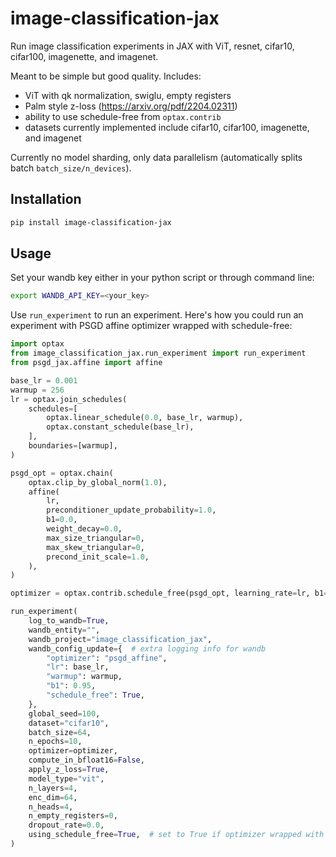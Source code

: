 # image-classification-jax

Run image classification experiments in JAX with ViT, resnet, cifar10, cifar100, imagenette, and imagenet.

Meant to be simple but good quality. Includes:
- ViT with qk normalization, swiglu, empty registers
- Palm style z-loss (https://arxiv.org/pdf/2204.02311)
- ability to use schedule-free from `optax.contrib`
- datasets currently implemented include cifar10, cifar100, imagenette, and imagenet

Currently no model sharding, only data parallelism (automatically splits batch `batch_size/n_devices`).


## Installation

```bash
pip install image-classification-jax
```


## Usage

Set your wandb key either in your python script or through command line:
```bash
export WANDB_API_KEY=<your_key>
```

Use `run_experiment` to run an experiment. Here's how you could run an experiment with
PSGD affine optimizer wrapped with schedule-free:

```python
import optax
from image_classification_jax.run_experiment import run_experiment
from psgd_jax.affine import affine

base_lr = 0.001
warmup = 256
lr = optax.join_schedules(
    schedules=[
        optax.linear_schedule(0.0, base_lr, warmup),
        optax.constant_schedule(base_lr),
    ],
    boundaries=[warmup],
)

psgd_opt = optax.chain(
    optax.clip_by_global_norm(1.0),
    affine(
        lr,
        preconditioner_update_probability=1.0,
        b1=0.0,
        weight_decay=0.0,
        max_size_triangular=0,
        max_skew_triangular=0,
        precond_init_scale=1.0,
    ),
)

optimizer = optax.contrib.schedule_free(psgd_opt, learning_rate=lr, b1=0.95)

run_experiment(
    log_to_wandb=True,
    wandb_entity="",
    wandb_project="image_classification_jax",
    wandb_config_update={  # extra logging info for wandb
        "optimizer": "psgd_affine",
        "lr": base_lr,
        "warmup": warmup,
        "b1": 0.95,
        "schedule_free": True,
    },
    global_seed=100,
    dataset="cifar10",
    batch_size=64,
    n_epochs=10,
    optimizer=optimizer,
    compute_in_bfloat16=False,
    apply_z_loss=True,
    model_type="vit",
    n_layers=4,
    enc_dim=64,
    n_heads=4,
    n_empty_registers=0,
    dropout_rate=0.0,
    using_schedule_free=True,  # set to True if optimizer wrapped with schedule_free
)
```
